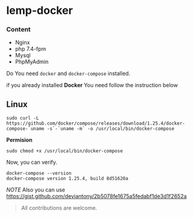 # lemp-docker

### Content

- Nginx
- php 7.4-fpm
- Mysql
- PhpMyAdmin

Do You need `docker` and `docker-compose` installed.

if you already installed **Docker** You need follow the instruction below

## Linux
```
sudo curl -L https://github.com/docker/compose/releases/download/1.25.4/docker-compose-`uname -s`-`uname -m` -o /usr/local/bin/docker-compose
```

**Permision**

`sudo chmod +x /usr/local/bin/docker-compose`

Now, you can verify.

```
docker-compose --version
docker-compose version 1.25.4, build 8d51620a
```
*NOTE*
Also you can use https://gist.github.com/deviantony/2b5078fe1675a5fedabf1de3d1f2652a

> All contributions are welcome.
